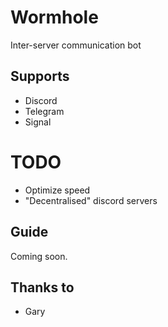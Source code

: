 # Wormhole
Inter-server communication bot

## Supports
- Discord
- Telegram
- Signal

# TODO
- Optimize speed
- "Decentralised" discord servers

## Guide
Coming soon.

## Thanks to
- Gary